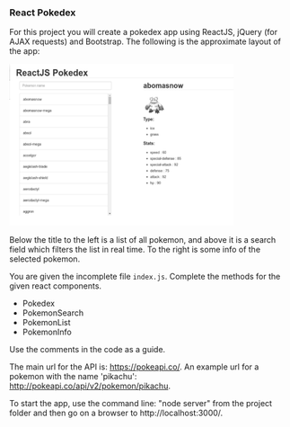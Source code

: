### React Pokedex
For this project you will create a pokedex app using ReactJS, jQuery (for AJAX requests) and Bootstrap. The following is the approximate layout of the app:

<img src="pokedex.png" width="400px" />



Below the title to the left is a list of all pokemon, and above it is a search field which filters the list in real time. To the right is some info of the selected pokemon.

You are given the incomplete file `index.js`. Complete the methods for the given react components.

* Pokedex
 * PokemonSearch
 * PokemonList
 * PokemonInfo

Use the comments in the code as a guide.

The main url for the API is: https://pokeapi.co/.
An example url for a pokemon with the name 'pikachu': http://pokeapi.co/api/v2/pokemon/pikachu.

To start the app, use the command line: "node server" from the project folder and then go on a browser to http://localhost:3000/.
